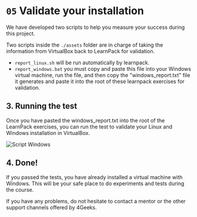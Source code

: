 # `05` Validate your installation

We have developed two scripts to help you measure your success during this project. 

Two scripts inside the `./assets` folder are in charge of taking the information from VirtualBox back to LearnPack for validation. 

- `report_linux.sh` will be run automatically by learnpack.
- `report_windows.bat` you must copy and paste this file into your Windows virtual machine, run the file, and then copy the "windows_report.txt" file it generates and paste it into the root of these learnpack exercises for validation.

## 3. Running the test

Once you have pasted the windows_report.txt into the root of the LearnPack exercises, you can run the test to validate your Linux and Windows installation in VirtualBox.

![Script Windows](https://raw.githubusercontent.com/breatheco-de/networks-on-virtualbox/master/.learn/assets/script-test.png)

## 4. Done!

If you passed the tests, you have already installed a virtual machine with Windows. This will be your safe place to do experiments and tests during the course.

If you have any problems, do not hesitate to contact a mentor or the other support channels offered by 4Geeks.
